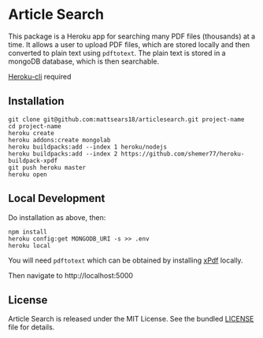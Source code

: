 Article Search
======================

This package is a Heroku app for searching many PDF files (thousands) at a time.
It allows a user to upload PDF files, which are stored locally and then
converted to plain text using `pdftotext`. The plain text is stored in a mongoDB
database, which is then searchable.

[Heroku-cli](https://devcenter.heroku.com/articles/heroku-cli#download-and-install) required

Installation
------------

    git clone git@github.com:mattsears18/articlesearch.git project-name
    cd project-name
    heroku create
    heroku addons:create mongolab
    heroku buildpacks:add --index 1 heroku/nodejs
    heroku buildpacks:add --index 2 https://github.com/shemer77/heroku-buildpack-xpdf
    git push heroku master
    heroku open

Local Development
-----------------
Do installation as above, then:

    npm install
    heroku config:get MONGODB_URI -s >> .env
    heroku local

You will need `pdftotext` which can be obtained by installing [xPdf](http://www.foolabs.com/xpdf/) locally.

Then navigate to http://localhost:5000

License
-------
Article Search is released under the MIT License. See the bundled [LICENSE](https://github.com/mattsears18/articlesearch/blob/master/LICENSE) file for details.
